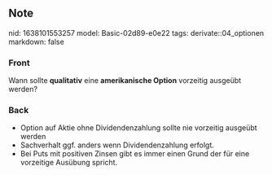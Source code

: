 ## Note
nid: 1638101553257
model: Basic-02d89-e0e22
tags: derivate::04_optionen
markdown: false

### Front
Wann sollte <b>qualitativ</b> eine <b>amerikanische Option</b> vorzeitig ausgeübt werden?

### Back
<ul><li>Option auf Aktie ohne Dividendenzahlung sollte nie vorzeitig ausgeübt werden</li><li>Sachverhalt ggf. anders wenn Dividendenzahlung erfolgt.</li><li>Bei Puts mit positiven Zinsen gibt es immer einen Grund der für eine vorzeitige Ausübung spricht.</li></ul>
